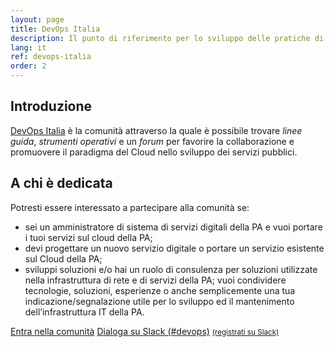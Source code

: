 ```yaml
---
layout: page
title: DevOps Italia
description: Il punto di riferimento per lo sviluppo delle pratiche di DevOps e del Cloud della Pubblica Amministrazione
lang: it
ref: devops-italia
order: 2
---
```


## Introduzione

[DevOps Italia](https://developers.italia.it/it/devops/) è la comunità attraverso la quale è possibile trovare *linee guida*, *strumenti operativi* e un *forum* per favorire la collaborazione e promuovere il paradigma del Cloud nello sviluppo dei servizi pubblici.

## A chi è dedicata

Potresti essere interessato a partecipare alla comunità se:

- sei un amministratore di sistema di servizi digitali della PA e vuoi portare i tuoi servizi sul cloud della PA;
- devi progettare un nuovo servizio digitale o portare un servizio esistente sul Cloud della PA;
- sviluppi soluzioni e/o hai un ruolo di consulenza per soluzioni utilizzate nella infrastruttura di rete e di servizi della PA;
 vuoi condividere tecnologie, soluzioni, esperienze o anche semplicemente una tua indicazione/segnalazione utile per lo sviluppo ed il mantenimento dell’infrastruttura IT della PA.
 
 <a class="mr-2 btn btn-primary" href="https://developers.italia.it/it/devops/">Entra nella comunità</a>
 <a class="mr-2 btn btn-outline-primary" href="https://developersitalia.slack.com/messages/C9TCMU07R">Dialoga su Slack (#devops)</a>
 <a class="mr-2" href="https://slack.developers.italia.it/"><small>(registrati su Slack)</small></a>
